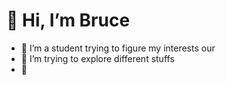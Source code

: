 # 👋 Hi, I’m Bruce

- 👀 I’m a student trying to figure my interests our
- 🌱 I’m trying to explore different stuffs
- :link:


<!---
BruceWayne321/BruceWayne321 is a ✨ special ✨ repository because its `README.md` (this file) appears on your GitHub profile.
You can click the Preview link to take a look at your changes.
--->
